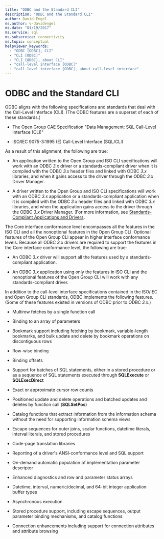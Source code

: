 ```yaml
---
title: "ODBC and the Standard CLI"
description: "ODBC and the Standard CLI"
author: David-Engel
ms.author: v-davidengel
ms.date: "01/19/2017"
ms.service: sql
ms.subservice: connectivity
ms.topic: conceptual
helpviewer_keywords:
  - "ODBC [ODBC], CLI"
  - "CLI [ODBC]"
  - "CLI [ODBC], about CLI"
  - "call-level interface [ODBC]"
  - "call-level interface [ODBC], about call-level interface"
---
```

# ODBC and the Standard CLI
ODBC aligns with the following specifications and standards that deal with the Call-Level Interface (CLI). (The ODBC features are a superset of each of these standards.)  
  
-   The Open Group CAE Specification "Data Management: SQL Call-Level Interface (CLI)"  
  
-   ISO/IEC 9075-3:1995 (E) Call-Level Interface (SQL/CLI)  
  
 As a result of this alignment, the following are true:  
  
-   An application written to the Open Group and ISO CLI specifications will work with an ODBC *3.x* driver or a standards-compliant driver when it is compiled with the ODBC *3.x* header files and linked with ODBC *3.x* libraries, and when it gains access to the driver through the ODBC *3.x* Driver Manager.  
  
-   A driver written to the Open Group and ISO CLI specifications will work with an ODBC *3.x* application or a standards-compliant application when it is compiled with the ODBC *3.x* header files and linked with ODBC *3.x* libraries, and when the application gains access to the driver through the ODBC *3.x* Driver Manager. (For more information, see [Standards-Compliant Applications and Drivers](../../odbc/reference/develop-app/standards-compliant-applications-and-drivers.md).  
  
 The Core interface conformance level encompasses all the features in the ISO CLI and all the nonoptional features in the Open Group CLI. Optional features of the Open Group CLI appear in higher interface conformance levels. Because all ODBC *3.x* drivers are required to support the features in the Core interface conformance level, the following are true:  
  
-   An ODBC *3.x* driver will support all the features used by a standards-compliant application.  
  
-   An ODBC *3.x* application using only the features in ISO CLI and the nonoptional features of the Open Group CLI will work with any standards-compliant driver.  
  
 In addition to the call-level interface specifications contained in the ISO/IEC and Open Group CLI standards, ODBC implements the following features. (Some of these features existed in versions of ODBC prior to ODBC *3.x*.)  
  
-   Multirow fetches by a single function call  
  
-   Binding to an array of parameters  
  
-   Bookmark support including fetching by bookmark, variable-length bookmarks, and bulk update and delete by bookmark operations on discontiguous rows  
  
-   Row-wise binding  
  
-   Binding offsets  
  
-   Support for batches of SQL statements, either in a stored procedure or as a sequence of SQL statements executed through **SQLExecute** or **SQLExecDirect**  
  
-   Exact or approximate cursor row counts  
  
-   Positioned update and delete operations and batched updates and deletes by function call (**SQLSetPos**)  
  
-   Catalog functions that extract information from the information schema without the need for supporting information schema views  
  
-   Escape sequences for outer joins, scalar functions, datetime literals, interval literals, and stored procedures  
  
-   Code-page translation libraries  
  
-   Reporting of a driver's ANSI-conformance level and SQL support  
  
-   On-demand automatic population of implementation parameter descriptor  
  
-   Enhanced diagnostics and row and parameter status arrays  
  
-   Datetime, interval, numeric/decimal, and 64-bit integer application buffer types  
  
-   Asynchronous execution  
  
-   Stored procedure support, including escape sequences, output parameter binding mechanisms, and catalog functions  
  
-   Connection enhancements including support for connection attributes and attribute browsing

